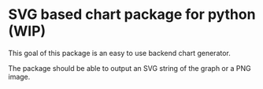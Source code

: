# SVG based chart package for python (WIP)

This goal of this package is an easy to use backend chart generator.

The package should be able to output an SVG string of the graph or a PNG image.


